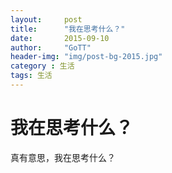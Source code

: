 ```yaml
---
layout:     post
title:      "我在思考什么？"
date:       2015-09-10
author:     "GoTT"
header-img: "img/post-bg-2015.jpg"
category : 生活
tags: 生活
---
```

# 我在思考什么？

真有意思，我在思考什么？
